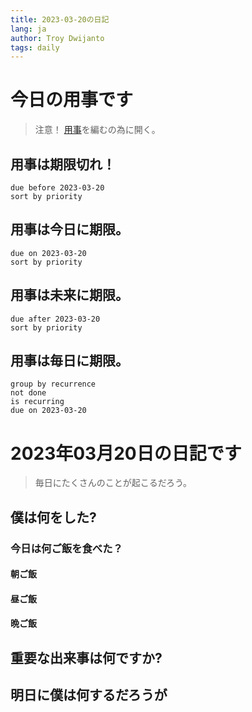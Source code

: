 ```yaml
---
title: 2023-03-20の日記
lang: ja
author: Troy Dwijanto
tags: daily
---
```

# 今日の用事です
> 注意！ [用事](用事.md)を編むの為に開く。
## 用事は期限切れ！
```tasks
due before 2023-03-20
sort by priority
```
## 用事は今日に期限。
```tasks
due on 2023-03-20
sort by priority
```
## 用事は未来に期限。
```tasks
due after 2023-03-20
sort by priority
```
## 用事は毎日に期限。
```tasks
group by recurrence
not done
is recurring
due on 2023-03-20
```
# 2023年03月20日の日記です
> 毎日にたくさんのことが起こるだろう。

## 僕は何をした?

### 今日は何ご飯を食べた？
#### 朝ご飯
#### 昼ご飯
#### 晩ご飯

## 重要な出来事は何ですか?

## 明日に僕は何するだろうが